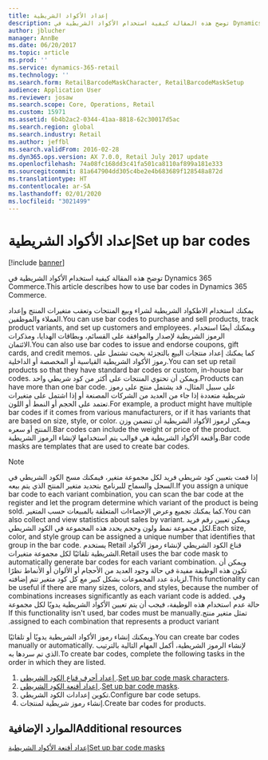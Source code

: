 ```yaml
---
title: إعداد الأكواد الشريطية
description: توضح هذه المقالة كيفية استخدام الأكواد الشريطية في Dynamics 365 Commerce.
author: jblucher
manager: AnnBe
ms.date: 06/20/2017
ms.topic: article
ms.prod: ''
ms.service: dynamics-365-retail
ms.technology: ''
ms.search.form: RetailBarcodeMaskCharacter, RetailBarcodeMaskSetup
audience: Application User
ms.reviewer: josaw
ms.search.scope: Core, Operations, Retail
ms.custom: 15971
ms.assetid: 6b4b2ac2-0344-41aa-8818-62c30017d5ac
ms.search.region: global
ms.search.industry: Retail
ms.author: jeffbl
ms.search.validFrom: 2016-02-28
ms.dyn365.ops.version: AX 7.0.0, Retail July 2017 update
ms.openlocfilehash: 74a08fc168dd3c41fa501ca8110af899a181e333
ms.sourcegitcommit: 81a647904dd305c4be2e4b683689f128548a872d
ms.translationtype: HT
ms.contentlocale: ar-SA
ms.lasthandoff: 02/01/2020
ms.locfileid: "3021499"
---
```

# <a name="set-up-bar-codes"></a><span data-ttu-id="14bb4-103">إعداد الأكواد الشريطية</span><span class="sxs-lookup"><span data-stu-id="14bb4-103">Set up bar codes</span></span>

[!include [banner](includes/banner.md)]

<span data-ttu-id="14bb4-104">توضح هذه المقالة كيفية استخدام الأكواد الشريطية في Dynamics 365 Commerce.</span><span class="sxs-lookup"><span data-stu-id="14bb4-104">This article describes how to use bar codes in Dynamics 365 Commerce.</span></span>

<span data-ttu-id="14bb4-105">يمكنك استخدام الاطكواد الشريطية لشراء وبيع المنتجات وتعقب متغيرات المنتج وإعداد العملاء والموظفين.</span><span class="sxs-lookup"><span data-stu-id="14bb4-105">You can use bar codes to purchase and sell products, track product variants, and set up customers and employees.</span></span> <span data-ttu-id="14bb4-106">ويمكنك أيضًا استخدام الرموز الشريطية لإصدار والموافقة على القسائم، وبطاقات الهدايا، ومذكرات الائتمان.</span><span class="sxs-lookup"><span data-stu-id="14bb4-106">You can also use bar codes to issue and endorse coupons, gift cards, and credit memos.</span></span> <span data-ttu-id="14bb4-107">كما يمكنك إعداد منتجات البيع بالتجزئة بحيث تشتمل على رموز الأكواد الشريطية القياسية أو المخصصة أو الداخلية.</span><span class="sxs-lookup"><span data-stu-id="14bb4-107">You can set up retail products so that they have standard bar codes or custom, in-house bar codes.</span></span> <span data-ttu-id="14bb4-108">ويمكن أن تحتوي المنتجات على أكثر من كود شريطي واحد.</span><span class="sxs-lookup"><span data-stu-id="14bb4-108">Products can have more than one bar code.</span></span> <span data-ttu-id="14bb4-109">على سبيل المثال، قد يشتمل منتج على رموز شريطية متعددة إذا جاء من العديد من الشركات المصنعة أو إذا اشتمل على متغيرات تعتمد على الحجم أو النمط أو اللون.</span><span class="sxs-lookup"><span data-stu-id="14bb4-109">For example, a product might have multiple bar codes if it comes from various manufacturers, or if it has variants that are based on size, style, or color.</span></span> <span data-ttu-id="14bb4-110">ويمكن لرموز الأكواد الشريطية أن تتضمن وزن المنتج أو سعره.</span><span class="sxs-lookup"><span data-stu-id="14bb4-110">Bar codes can include the weight or price of the product.</span></span> <span data-ttu-id="14bb4-111">وأقنعة الأكواد الشريطية هي قوالب يتم استخدامها لإنشاء الرموز الشريطية.</span><span class="sxs-lookup"><span data-stu-id="14bb4-111">Bar code masks are templates that are used to create bar codes.</span></span>

> [!NOTE]
> <span data-ttu-id="14bb4-112">إذا قمت بتعيين كود شريطي فريد لكل مجموعة متغير، فيمكنك مسح الكود الشريطي في السجل والسماح للبرنامج بتحديد متغير المنتج الذي يتم بيعه.</span><span class="sxs-lookup"><span data-stu-id="14bb4-112">If you assign a unique bar code to each variant combination, you can scan the bar code at the register and let the program determine which variant of the product is being sold.</span></span> <span data-ttu-id="14bb4-113">كما يمكنك تجميع وعرض الإحصاءات المتعلقة بالمبيعات حسب المتغير.</span><span class="sxs-lookup"><span data-stu-id="14bb4-113">You can also collect and view statistics about sales by variant.</span></span> <span data-ttu-id="14bb4-114">ويمكن تعيين رقم فريد لكل مجموعة نمط ولون وحجم يحدد هذه المجموعة في الكود الشريطي.</span><span class="sxs-lookup"><span data-stu-id="14bb4-114">Each size, color, and style group can be assigned a unique number that identifies that group in the bar code.</span></span> <span data-ttu-id="14bb4-115">يستخدم Retail قناع الكود الشريطي لإنشاء رموز الأكواد الشريطية تلقائيًا لكل مجموعة متغيرات.</span><span class="sxs-lookup"><span data-stu-id="14bb4-115">Retail uses the bar code mask to automatically generate bar codes for each variant combination.</span></span> <span data-ttu-id="14bb4-116">ويمكن أن تكون هذه الوظيفة مفيدة في حالة وجود العديد من الأحجام أو الألوان أو الأنماط نظرًا لزيادة عدد المجموعات بشكل كبير مع كل كود متغير تتم إضافته.</span><span class="sxs-lookup"><span data-stu-id="14bb4-116">This functionality can be useful if there are many sizes, colors, and styles, because the number of combinations increases significantly as each variant code is added.</span></span> <span data-ttu-id="14bb4-117">‏‫وفي حالة عدم استخدام هذه الوظيفة، فيجب أن يتم تعيين الأكواد الشريطية يدويًا لكل مجموعة تمثل متغير منتج.</span><span class="sxs-lookup"><span data-stu-id="14bb4-117">If this functionality isn't used, bar codes must be manually assigned to each combination that represents a product variant.</span></span>

<span data-ttu-id="14bb4-118">ويمكنك إنشاء رموز الأكواد الشريطية يدويًا أو تلقائيًا.</span><span class="sxs-lookup"><span data-stu-id="14bb4-118">You can create bar codes manually or automatically.</span></span> <span data-ttu-id="14bb4-119">لإنشاء الرموز الشريطية، أكمل المهام التالية بالترتيب الذي تم سردها به.</span><span class="sxs-lookup"><span data-stu-id="14bb4-119">To create bar codes, complete the following tasks in the order in which they are listed.</span></span>

1. <span data-ttu-id="14bb4-120">[إعداد أحرف قناع الكود الشريطي ](set-up-bar-code-masks.md).</span><span class="sxs-lookup"><span data-stu-id="14bb4-120">[Set up bar code mask characters](set-up-bar-code-masks.md).</span></span>
2. <span data-ttu-id="14bb4-121">[إعداد أقنعة الكود الشريطي ](set-up-bar-code-masks.md).</span><span class="sxs-lookup"><span data-stu-id="14bb4-121">[Set up bar code masks](set-up-bar-code-masks.md).</span></span>
3. <span data-ttu-id="14bb4-122">تكوين إعدادات الكود الشريطي.</span><span class="sxs-lookup"><span data-stu-id="14bb4-122">Configure bar code setups.</span></span>
4. <span data-ttu-id="14bb4-123">إنشاء رموز شريطية لمنتجات.</span><span class="sxs-lookup"><span data-stu-id="14bb4-123">Create bar codes for products.</span></span>

## <a name="additional-resources"></a><span data-ttu-id="14bb4-124">الموارد الإضافية</span><span class="sxs-lookup"><span data-stu-id="14bb4-124">Additional resources</span></span>

[<span data-ttu-id="14bb4-125">إعداد أقنعة الأكواد الشريطية</span><span class="sxs-lookup"><span data-stu-id="14bb4-125">Set up bar code masks</span></span>](set-up-bar-code-masks.md)
